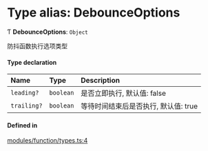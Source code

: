 # Type alias: DebounceOptions

Ƭ **DebounceOptions**: `Object`

防抖函数执行选项类型

#### Type declaration

| Name | Type | Description |
| :------ | :------ | :------ |
| `leading?` | `boolean` | 是否立即执行, 默认值: false |
| `trailing?` | `boolean` | 等待时间结束后是否执行, 默认值: true |

#### Defined in

[modules/function/types.ts:4](https://github.com/loclink/tianjie/blob/52d7010/src/modules/function/types.ts#L4)
